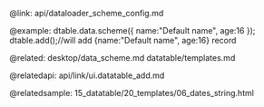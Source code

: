 @link: api/dataloader_scheme_config.md

@example:
dtable.data.scheme({
    name:"Default name",
    age:16
});
dtable.add();//will add {name:"Default name", age:16} record

@related:
    desktop/data_scheme.md
	datatable/templates.md
    
@relatedapi:
	api/link/ui.datatable_add.md

@relatedsample:
	15_datatable/20_templates/06_dates_string.html
